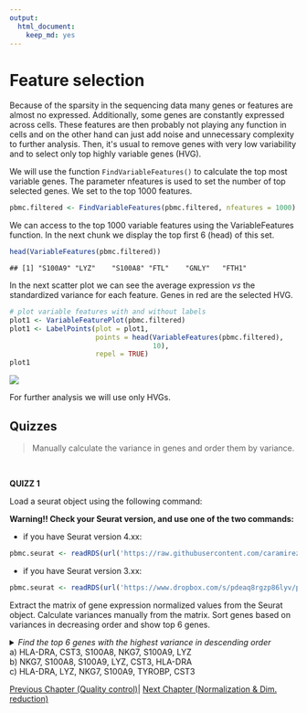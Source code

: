 ```yaml
---
output:
  html_document:
    keep_md: yes
---
```










# Feature selection


Because of the sparsity in the sequencing data many genes or features are almost no expressed.
Additionally, some genes are constantly expressed across cells. These features are then probably
not playing any function in cells and on the other hand can just add noise and unnecessary complexity
to further analysis. Then, it's usual to remove genes with very low variability and to select
only top highly variable genes (HVG).

We will use the function `FindVariableFeatures()` to calculate the top most variable genes.
The parameter nfeatures is used to set the number of top selected genes. We set to the top
1000 features.


```r
pbmc.filtered <- FindVariableFeatures(pbmc.filtered, nfeatures = 1000)
```


We can access to the top 1000 variable features using the VariableFeatures function. In the next
chunk we display the top first 6 (head) of this set. 



```r
head(VariableFeatures(pbmc.filtered))
```

```
## [1] "S100A9" "LYZ"    "S100A8" "FTL"    "GNLY"   "FTH1"
```


In the next scatter plot we can see the average expression *vs* the standardized variance for each feature.
Genes in red are the selected HVG.



```r
# plot variable features with and without labels
plot1 <- VariableFeaturePlot(pbmc.filtered)
plot1 <- LabelPoints(plot = plot1, 
                     points = head(VariableFeatures(pbmc.filtered),
                                   10), 
                     repel = TRUE)
plot1 
```

<img src="03-Feature_selection_files/figure-html/unnamed-chunk-3-1.png" style="display: block; margin: auto;" />

For further analysis we will use only HVGs. 

## Quizzes

> Manually calculate the variance in genes and order them
by variance.

<!-- Quizz 1-->
<br>

**QUIZZ 1**

Load a seurat object using the following command:

**Warning!! Check your Seurat version, and use one of the two commands:**

* if you have Seurat version 4.xx:

```r
pbmc.seurat <- readRDS(url('https://raw.githubusercontent.com/caramirezal/caramirezal.github.io/master/bookdown-minimal/data/pbmc_10X_250_cells.seu.rds'))
```

* if you have Seurat version 3.xx:

```r
pbmc.seurat <- readRDS(url('https://www.dropbox.com/s/pdeaq8rgzp86lyv/pbmc_10X_200_cells.seu.rds?dl=1'))
```

Extract the matrix of gene expression normalized values from the Seurat object.
Calculate variances manually from the matrix. Sort genes based on variances in 
decreasing order and show top 6 genes.

<details> 
<summary> <i>Find the top 6 genes with the highest variance in descending order</i>
<br>
a) HLA-DRA, CST3, S100A8, NKG7, S100A9, LYZ
<br>
b) NKG7, S100A8, S100A9, LYZ, CST3, HLA-DRA
<br>
c) HLA-DRA, LYZ, NKG7, S100A9, TYROBP, CST3 
</summary>
<br>
<b>Answer:</b>
<br>

<code>
pbmc.seurat<- NormalizeData(pbmc.seurat) %>%
                      ScaleData()
norm.exp <- pbmc.seurat@assays$RNA@scale.data
norm.exp <- GetAssayData(pbmc.seurat, slot = 'data')
</code>

<b>Calculation of the variance in genes</b>
<code>std.devs <- apply(norm.exp, 1, var)</code>

<b>Showing the top 6 genes with highest variance</b>
<code>head(sort(std.devs, decreasing = T))</code>

</details>

[Previous Chapter (Quality control)](./02-Quality_control.md)|
[Next Chapter (Normalization & Dim. reduction)](./04-Normalization_and_Dimensional_Reduction.md)